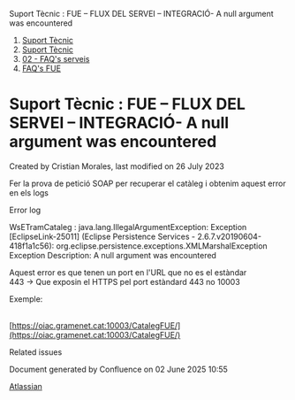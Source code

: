 Suport Tècnic : FUE – FLUX DEL SERVEI – INTEGRACIÓ- A null argument was encountered  

1.  [Suport Tècnic](index.html)
2.  [Suport Tècnic](13893782.html)
3.  [02 - FAQ's serveis](26313393.html)
4.  [FAQ's FUE](28705571.html)

Suport Tècnic : FUE – FLUX DEL SERVEI – INTEGRACIÓ- A null argument was encountered
===================================================================================

Created by Cristian Morales, last modified on 26 July 2023

Fer la prova de petició SOAP per recuperar el catàleg i obtenim aquest error en els logs

Error log

WsETramCataleg : java.lang.IllegalArgumentException: Exception \[EclipseLink-25011\] (Eclipse Persistence Services - 2.6.7.v20190604-418f1a1c56): org.eclipse.persistence.exceptions.XMLMarshalException  
Exception Description: A null argument was encountered

  

Aquest error es que tenen un port en l'URL que no es el estàndar 443 → Que exposin el HTTPS pel port estàndard 443 no 10003

Exemple:   
 

[https://oiac.gramenet.cat:10003/CatalegFUE/](https://oiac.gramenet.cat:10003/CatalegFUE/)

Related issues

  

Document generated by Confluence on 02 June 2025 10:55

[Atlassian](http://www.atlassian.com/)